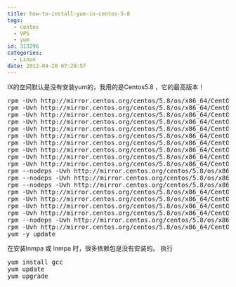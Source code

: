 ```yaml
---
title: how-to-install-yum-in-centos-5-8
tags:
  - centos
  - VPS
  - yum
id: 313296
categories:
  - Linux
date: 2012-04-20 07:29:57
---
```


IX的空间默认是没有安装yum的，我用的是Centos5.8 ，它的最高版本！
<pre class="lang:sh decode:true">rpm -Uvh http://mirror.centos.org/centos/5.8/os/x86_64/CentOS/gmp-4.1.4-10.el5.x86_64.rpm
rpm -Uvh http://mirror.centos.org/centos/5.8/os/x86_64/CentOS/readline-5.1-3.el5.x86_64.rpm  
rpm -Uvh http://mirror.centos.org/centos/5.8/os/x86_64/CentOS/python-2.4.3-46.el5.x86_64.rpm
rpm -Uvh http://mirror.centos.org/centos/5.8/os/x86_64/CentOS/libxml2-2.6.26-2.1.12.el5_7.2.x86_64.rpm
rpm -Uvh http://mirror.centos.org/centos/5.8/os/x86_64/CentOS/libxml2-python-2.6.26-2.1.12.el5_7.2.x86_64.rpm
rpm -Uvh http://mirror.centos.org/centos/5.8/os/x86_64/CentOS/expat-1.95.8-8.3.el5_5.3.x86_64.rpm
rpm -Uvh http://mirror.centos.org/centos/5.8/os/x86_64/CentOS/python-elementtree-1.2.6-5.x86_64.rpm
rpm -Uvh http://mirror.centos.org/centos/5.8/os/x86_64/CentOS/sqlite-3.3.6-5.x86_64.rpm
rpm -Uvh http://mirror.centos.org/centos/5.8/os/x86_64/CentOS/python-sqlite-1.1.7-1.2.1.x86_64.rpm
rpm -Uvh http://mirror.centos.org/centos/5.8/os/x86_64/CentOS/elfutils-libelf-0.137-3.el5.x86_64.rpm
rpm --nodeps -Uvh http://mirror.centos.org/centos/5.8/os/x86_64/CentOS/elfutils-0.137-3.el5.x86_64.rpm
rpm --nodeps -Uvh http://mirror.centos.org/centos/5.8/os/x86_64/CentOS/rpm-4.4.2.3-27.el5.x86_64.rpm
rpm --nodeps -Uvh http://mirror.centos.org/centos/5.8/os/x86_64/CentOS/rpm-python-4.4.2.3-27.el5.x86_64.rpm
rpm -Uvh http://mirror.centos.org/centos/5.8/os/x86_64/CentOS/m2crypto-0.16-8.el5.x86_64.rpm
rpm -Uvh http://mirror.centos.org/centos/5.8/os/x86_64/CentOS/python-urlgrabber-3.1.0-6.el5.noarch.rpm
rpm -Uvh http://mirror.centos.org/centos/5.8/os/x86_64/CentOS/yum-metadata-parser-1.1.2-3.el5.centos.x86_64.rpm
rpm -Uvh http://mirror.centos.org/centos/5.8/os/x86_64/CentOS/python-iniparse-0.2.3-4.el5.noarch.rpm
rpm --nodeps -Uvh http://mirror.centos.org/centos/5.8/os/x86_64/CentOS/yum-fastestmirror-1.1.16-21.el5.centos.noarch.rpm
rpm -Uvh http://mirror.centos.org/centos/5.8/os/x86_64/CentOS/yum-3.2.22-39.el5.centos.noarch.rpm
yum -y update</pre>

在安装lnmpa 或 lnmpa 时，很多依赖包是没有安装的。 执行
<pre class="lang:sh decode:true">
yum install gcc
yum update
yum upgrade
</pre>
